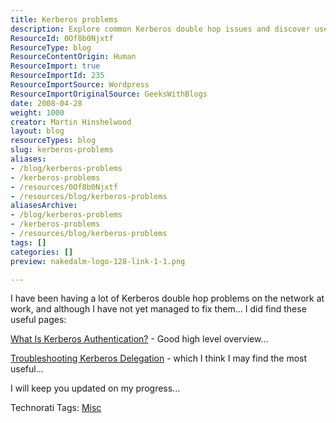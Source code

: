 ```yaml
---
title: Kerberos problems
description: Explore common Kerberos double hop issues and discover useful resources for troubleshooting. Join the journey to resolve your network security challenges!
ResourceId: 0Of8b0Njxtf
ResourceType: blog
ResourceContentOrigin: Human
ResourceImport: true
ResourceImportId: 235
ResourceImportSource: Wordpress
ResourceImportOriginalSource: GeeksWithBlogs
date: 2008-04-28
weight: 1000
creator: Martin Hinshelwood
layout: blog
resourceTypes: blog
slug: kerberos-problems
aliases:
- /blog/kerberos-problems
- /kerberos-problems
- /resources/0Of8b0Njxtf
- /resources/blog/kerberos-problems
aliasesArchive:
- /blog/kerberos-problems
- /kerberos-problems
- /resources/blog/kerberos-problems
tags: []
categories: []
preview: nakedalm-logo-128-link-1-1.png

---
```

I have been having a lot of Kerberos double hop problems on the network at work, and although I have not yet managed to fix them... I did find these useful pages:

[What Is Kerberos Authentication?](http://technet2.microsoft.com/windowsserver/en/library/792ed95d-6f13-4181-a218-e4eaab361c1b1033.mspx?mfr=true) - Good high level overview...

[Troubleshooting Kerberos Delegation](http://www.microsoft.com/technet/prodtechnol/windowsserver2003/technologies/security/tkerbdel.mspx) - which I think I may find the most useful...

I will keep you updated on my progress...

Technorati Tags: [Misc](http://technorati.com/tags/Misc)
